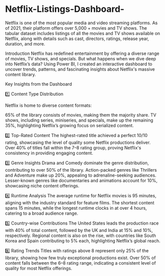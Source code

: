 # Netflix-Listings-Dashboard-

Netflix is one of the most popular media and video streaming platforms.
As of 2021, their platform offers over 5,000 + movies and TV shows.
The tabular dataset includes listings of all the movies and TV shows available on Netflix, along with details such as cast, directors, ratings, release year, duration, and more.

Introduction
Netflix has redefined entertainment by offering a diverse range of movies, TV shows, and specials. But what happens when we dive deep into Netflix’s data? Using Power BI, I created an interactive dashboard to uncover trends, patterns, and fascinating insights about Netflix's massive content library.

Key Insights from the Dashboard

1️⃣ Content Type Distribution

Netflix is home to diverse content formats:

65% of the library consists of movies, making them the majority share.
TV shows, including series, miniseries, and specials, make up the remaining 35%, highlighting Netflix’s growing focus on serialized content.

2️⃣ Top-Rated Content
The highest-rated title achieved a perfect 10/10 rating, showcasing the level of quality some Netflix productions deliver.
Over 40% of titles fall within the 7–8 rating group, proving Netflix's consistency in providing engaging content.

3️⃣ Genre Insights
Drama and Comedy dominate the genre distribution, contributing to over 50% of the library.
Action-packed genres like Thrillers and Adventure make up 20%, appealing to adrenaline-seeking audiences.
Lesser-known genres like documentaries and animations account for 10%, showcasing niche content offerings.

4️⃣ Runtime Analysis
The average runtime for Netflix movies is 95 minutes, aligning with the industry standard for feature films.
The shortest content spans 15 minutes, while the longest runtime clocks in at over 4 hours, catering to a broad audience range.

5️⃣ Country-wise Contributions
The United States leads the production race with 40% of total content, followed by the UK and India at 15% and 10%, respectively.
Regional content is also on the rise, with countries like South Korea and Spain contributing to 5% each, highlighting Netflix’s global reach.

6️⃣ Rating Trends
Titles with ratings above 8 represent only 25% of the library, showing how few truly exceptional productions exist.
Over 50% of content falls between the 6–8 rating range, indicating a consistent level of quality for most Netflix offerings.
